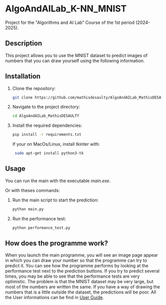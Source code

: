# AlgoAndAILab_K-NN_MNIST
Project for the "Algorithms and AI Lab" Course of the 1st period (2024-2025).

## Description

This project allows you to use the MNIST dataset to predict images of numbers that you can draw yourself using the following information.
    
## Installation

1. Clone the repository:
    ```bash
    git clone https://github.com/mathisdesaulty/AlgoAndAILab_MathisDESAULTY.git
    ```
2. Navigate to the project directory:
    ```bash
    cd AlgoAndAILab_MathisDESAULTY
    ```
5. Install the required dependencies:
    ```bash
    pip install -r requirements.txt
    ```
    If your on MacOs/Linux, install tkinter with:
   ```bash
    sudo apt-get install python3-tk
    ```

## Usage

You can run the main with the executable *main.exe*.

Or with theses commands:

1. Run the main script to start the prediction:
    ```bash
    python main.py
    ```
2. Run the performance test:
    ```bash
    python performance_test.py
    ```

## How does the programme work? 

When you launch the main programme, you will see an image page appear in which you can draw your number so that the programme can try to predict it. You can see how the programme performs by looking at the performance test next to the prediction buttons. If you try to predict several times, you may be able to see that the performance tests are very optimistic. The problem is that the MNIST dataset may be very large, but most of the numbers are written the same. If you have a way of drawing the numbers that is a little outside the dataset, the predictions will be poor. All the User informations can be find in [User Guide](https://github.com/mathisdesaulty/MathisDESAULTY/blob/main/Documentation/User_guide.md#user-guide).
